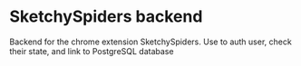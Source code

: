 # SketchySpiders backend 
Backend for the chrome extension SketchySpiders. Use to auth user, check their state, and link to PostgreSQL database
